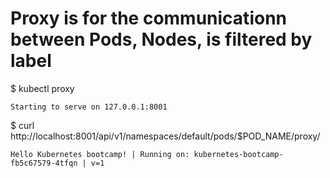 # Proxy is for the communicationn between Pods, Nodes, is filtered by label

$ kubectl proxy
```
Starting to serve on 127.0.0.1:8001
```

$ curl http://localhost:8001/api/v1/namespaces/default/pods/$POD_NAME/proxy/

```
Hello Kubernetes bootcamp! | Running on: kubernetes-bootcamp-fb5c67579-4tfqn | v=1
```
